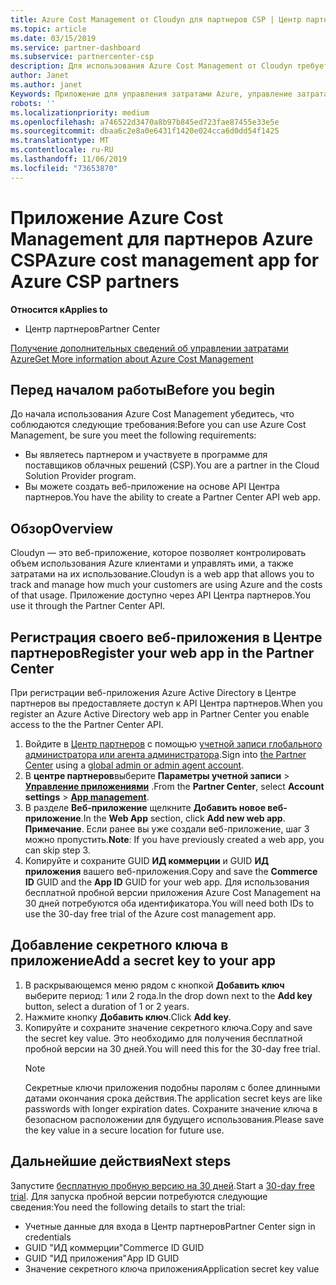 ```yaml
---
title: Azure Cost Management от Cloudyn для партнеров CSP | Центр партнеров
ms.topic: article
ms.date: 03/15/2019
ms.service: partner-dashboard
ms.subservice: partnercenter-csp
description: Для использования Azure Cost Management от Cloudyn требуется предоставленный доступ к API Центра партнеров.
author: Janet
ms.author: janet
Keywords: Приложение для управления затратами Azure, управление затратами, веб-приложения
robots: ''
ms.localizationpriority: medium
ms.openlocfilehash: a746522d3470a8b97b845ed723fae87455e33e5e
ms.sourcegitcommit: dbaa6c2e8a0e6431f1420e024cca6d0dd54f1425
ms.translationtype: MT
ms.contentlocale: ru-RU
ms.lasthandoff: 11/06/2019
ms.locfileid: "73653870"
---
```

# <a name="azure-cost-management-app-for-azure-csp-partners"></a><span data-ttu-id="64301-104">Приложение Azure Cost Management для партнеров Azure CSP</span><span class="sxs-lookup"><span data-stu-id="64301-104">Azure cost management app for Azure CSP partners</span></span>  

<span data-ttu-id="64301-105">**Относится к**</span><span class="sxs-lookup"><span data-stu-id="64301-105">**Applies to**</span></span>

-  <span data-ttu-id="64301-106">Центр партнеров</span><span class="sxs-lookup"><span data-stu-id="64301-106">Partner Center</span></span>

[<span data-ttu-id="64301-107">Получение дополнительных сведений об управлении затратами Azure</span><span class="sxs-lookup"><span data-stu-id="64301-107">Get More information about Azure Cost Management</span></span>](https://go.microsoft.com/fwlink/p/?linkid=857893)

## <a name="before-you-begin"></a><span data-ttu-id="64301-108">Перед началом работы</span><span class="sxs-lookup"><span data-stu-id="64301-108">Before you begin</span></span>
<span data-ttu-id="64301-109">До начала использования Azure Cost Management убедитесь, что соблюдаются следующие требования:</span><span class="sxs-lookup"><span data-stu-id="64301-109">Before you can use Azure Cost Management, be sure you meet the following requirements:</span></span>

- <span data-ttu-id="64301-110">Вы являетесь партнером и участвуете в программе для поставщиков облачных решений (CSP).</span><span class="sxs-lookup"><span data-stu-id="64301-110">You are a partner in the Cloud Solution Provider program.</span></span>
- <span data-ttu-id="64301-111">Вы можете создать веб-приложение на основе API Центра партнеров.</span><span class="sxs-lookup"><span data-stu-id="64301-111">You have the ability to create a Partner Center API web app.</span></span>

## <a name="overview"></a><span data-ttu-id="64301-112">Обзор</span><span class="sxs-lookup"><span data-stu-id="64301-112">Overview</span></span>

<span data-ttu-id="64301-113">Cloudyn — это веб-приложение, которое позволяет контролировать объем использования Azure клиентами и управлять ими, а также затратами на их использование.</span><span class="sxs-lookup"><span data-stu-id="64301-113">Cloudyn is a web app that allows you to track and manage how much your customers are using Azure and the costs of that usage.</span></span> <span data-ttu-id="64301-114">Приложение доступно через API Центра партнеров.</span><span class="sxs-lookup"><span data-stu-id="64301-114">You use it through the Partner Center API.</span></span>

## <a name="register-your-web-app-in-the-partner-center"></a><span data-ttu-id="64301-115">Регистрация своего веб-приложения в Центре партнеров</span><span class="sxs-lookup"><span data-stu-id="64301-115">Register your web app in the Partner Center</span></span>
<span data-ttu-id="64301-116">При регистрации веб-приложения Azure Active Directory в Центре партнеров вы предоставляете доступ к API Центра партнеров.</span><span class="sxs-lookup"><span data-stu-id="64301-116">When you register an Azure Active Directory web app in Partner Center you enable access to the the Partner Center API.</span></span> 
1.  <span data-ttu-id="64301-117">Войдите в [Центр партнеров](https://partnercenter.microsoft.com/pcv/dashboard/overview) с помощью [учетной записи глобального администратора или агента администратора](create-user-accounts-and-set-permissions.md).</span><span class="sxs-lookup"><span data-stu-id="64301-117">Sign into [the Partner Center](https://partnercenter.microsoft.com/pcv/dashboard/overview) using a [global admin or admin agent account](create-user-accounts-and-set-permissions.md).</span></span>
2.  <span data-ttu-id="64301-118">В **центре партнеров**выберите **Параметры учетной записи** &gt; **[Управление приложениями](https://partnercenter.microsoft.com/pcv/apiintegration/appmanagement)** .</span><span class="sxs-lookup"><span data-stu-id="64301-118">From the **Partner Center**, select **Account settings** &gt; **[App management](https://partnercenter.microsoft.com/pcv/apiintegration/appmanagement)**.</span></span>
3.  <span data-ttu-id="64301-119">В разделе **Веб-приложение** щелкните **Добавить новое веб-приложение**.</span><span class="sxs-lookup"><span data-stu-id="64301-119">In the **Web App** section, click **Add new web app**.</span></span>
<br> <span data-ttu-id="64301-120">**Примечание**. Если ранее вы уже создали веб-приложение, шаг 3 можно пропустить.</span><span class="sxs-lookup"><span data-stu-id="64301-120">**Note**: If you have previously created a web app, you can skip step 3.</span></span>
4.  <span data-ttu-id="64301-121">Копируйте и сохраните GUID **ИД коммерции** и GUID **ИД приложения** вашего веб-приложения.</span><span class="sxs-lookup"><span data-stu-id="64301-121">Copy and save the **Commerce ID** GUID and the **App ID** GUID for your web app.</span></span> <span data-ttu-id="64301-122">Для использования бесплатной пробной версии приложения Azure Cost Management на 30 дней потребуются оба идентификатора.</span><span class="sxs-lookup"><span data-stu-id="64301-122">You will need both IDs to use the 30-day free trial of the Azure cost management app.</span></span>

## <a name="add-a-secret-key-to-your-app"></a><span data-ttu-id="64301-123">Добавление секретного ключа в приложение</span><span class="sxs-lookup"><span data-stu-id="64301-123">Add a secret key to your app</span></span>
1. <span data-ttu-id="64301-124">В раскрывающемся меню рядом с кнопкой **Добавить ключ** выберите период: 1 или 2 года.</span><span class="sxs-lookup"><span data-stu-id="64301-124">In the drop down next to the **Add key** button, select a duration of 1 or 2 years.</span></span>
2. <span data-ttu-id="64301-125">Нажмите кнопку **Добавить ключ**.</span><span class="sxs-lookup"><span data-stu-id="64301-125">Click **Add key**.</span></span> 
3. <span data-ttu-id="64301-126">Копируйте и сохраните значение секретного ключа.</span><span class="sxs-lookup"><span data-stu-id="64301-126">Copy and save the secret key value.</span></span> <span data-ttu-id="64301-127">Это необходимо для получения бесплатной пробной версии на 30 дней.</span><span class="sxs-lookup"><span data-stu-id="64301-127">You will need this for the 30-day free trial.</span></span><br>
   > [!NOTE]  
   > <span data-ttu-id="64301-128">Секретные ключи приложения подобны паролям с более длинными датами окончания срока действия.</span><span class="sxs-lookup"><span data-stu-id="64301-128">The application secret keys are like passwords with longer expiration dates.</span></span> <span data-ttu-id="64301-129">Сохраните значение ключа в безопасном расположении для будущего использования.</span><span class="sxs-lookup"><span data-stu-id="64301-129">Please save the key value in a secure location for future use.</span></span>

## <a name="next-steps"></a><span data-ttu-id="64301-130">Дальнейшие действия</span><span class="sxs-lookup"><span data-stu-id="64301-130">Next steps</span></span>
<span data-ttu-id="64301-131">Запустите [бесплатную пробную версию на 30 дней](https://go.microsoft.com/fwlink/?linkid=857895).</span><span class="sxs-lookup"><span data-stu-id="64301-131">Start a [30-day free trial](https://go.microsoft.com/fwlink/?linkid=857895).</span></span>
<span data-ttu-id="64301-132">Для запуска пробной версии потребуются следующие сведения:</span><span class="sxs-lookup"><span data-stu-id="64301-132">You need the following details to start the trial:</span></span>
- <span data-ttu-id="64301-133">Учетные данные для входа в Центр партнеров</span><span class="sxs-lookup"><span data-stu-id="64301-133">Partner Center sign in credentials</span></span>
- <span data-ttu-id="64301-134">GUID "ИД коммерции"</span><span class="sxs-lookup"><span data-stu-id="64301-134">Commerce ID GUID</span></span>
- <span data-ttu-id="64301-135">GUID "ИД приложения"</span><span class="sxs-lookup"><span data-stu-id="64301-135">App ID GUID</span></span>
- <span data-ttu-id="64301-136">Значение секретного ключа приложения</span><span class="sxs-lookup"><span data-stu-id="64301-136">Application secret key value</span></span>

